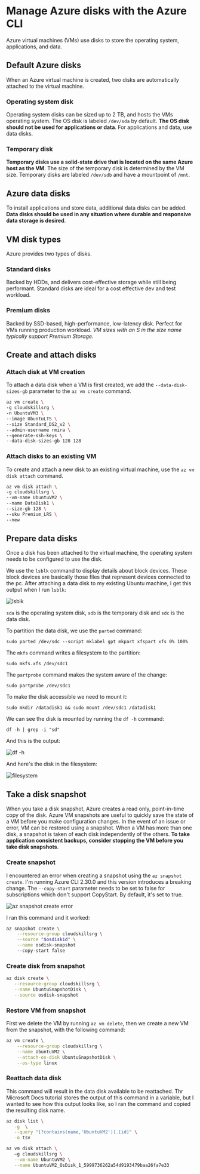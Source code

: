 # Manage Azure disks with the Azure CLI

Azure virtual machines (VMs) use disks to store the operating system, applications, and data.

## Default Azure disks

When an Azure virtual machine is created, two disks are automatically attached to the virtual machine.

### Operating system disk

Operating system disks can be sized up to 2 TB, and hosts the VMs operating system. The OS disk is labeled `/dev/sda` by default. **The OS disk should not be used for applications or data**. For applications and data, use data disks.

### Temporary disk

**Temporary disks use a solid-state drive that is located on the same Azure host as the VM**. The size of the temporary disk is determined by the VM size. Temporary disks are labeled `/dev/sdb` and have a mountpoint of `/mnt`.

## Azure data disks

To install applications and store data, additional data disks can be added. **Data disks should be used in any situation where durable and responsive data storage is desired**.

## VM disk types

Azure provides two types of disks.

### Standard disks

Backed by HDDs, and delivers cost-effective storage while still being performant. Standard disks are ideal for a cost effective dev and test workload.

### Premium disks

Backed by SSD-based, high-performance, low-latency disk. Perfect for VMs running production workload. *VM sizes with an S in the size name typically support Premium Storage*.

## Create and attach disks

### Attach disk at VM creation

To attach a data disk when a VM is first created, we add the `--data-disk-sizes-gb` parameter to the `az vm create` command.

```bash
az vm create \
-g cloudskillsrg \
-n UbuntuVM3 \
--image UbuntuLTS \
--size Standard_DS2_v2 \
--admin-username rmira \
--generate-ssh-keys \
--data-disk-sizes-gb 128 128
```

### Attach disks to an existing VM

To create and attach a new disk to an existing virtual machine, use the `az vm disk attach` command.

```bash
az vm disk attach \
-g cloudskillsrg \
--vm-name UbuntuVM2 \
--name DataDisk1 \
--size-gb 128 \
--sku Premium_LRS \
--new
```

## Prepare data disks

Once a disk has been attached to the virtual machine, the operating system needs to be configured to use the disk.

We use the `lsblk` command to display details about block devices. These block devices are basically those files that represent devices connected to the pc.
After attaching a data disk to my existing Ubuntu machine, I get this output when I run `lsblk`:

![lsblk](images/lsblk.png)

`sda` is the operating system disk, `sdb` is the temporary disk and `sdc` is the data disk.

To partition the data disk, we use the `parted` command:

`sudo parted /dev/sdc --script mklabel gpt mkpart xfspart xfs 0% 100%`

The `mkfs` command writes a filesystem to the partition:

`sudo mkfs.xfs /dev/sdc1`

The `partprobe` command makes the system aware of the change:

`sudo partprobe /dev/sdc1`

To make the disk accessible we need to mount it:

`sudo mkdir /datadisk1 && sudo mount /dev/sdc1 /datadisk1`

We can see the disk is mounted by running the `df -h` command:

`df -h | grep -i "sd"`

And this is the output:

![df -h](images/df.png)

And here's the disk in the filesystem:

![filesystem](images/datadisk1.png)

## Take a disk snapshot

When you take a disk snapshot, Azure creates a read only, point-in-time copy of the disk. Azure VM snapshots are useful to quickly save the state of a VM before you make configuration changes. In the event of an issue or error, VM can be restored using a snapshot. When a VM has more than one disk, a snapshot is taken of each disk independently of the others. **To take application consistent backups, consider stopping the VM before you take disk snapshots**.

### Create snapshot

I encountered an error when creating a snapshot using the `az snapshot create`.
I'm running Azure CLI 2.30.0 and this version introduces a breaking change. The `--copy-start` parameter needs to be set to false for subscriptions which don't support CopyStart. By default, it's set to true.

![az snapshot create error](images/azsnapshotcreateerror.png)

I ran this command and it worked:

```bash
az snapshot create \
    --resource-group cloudskillsrg \
    --source "$osdiskid" \
    --name osdisk-snapshot
    --copy-start false
```

### Create disk from snapshot

```bash
az disk create \
   --resource-group cloudskillsrg \
   --name UbuntuSnapshotDisk \
   --source osdisk-snapshot
```

### Restore VM from snapshot

First we delete the VM by running `az vm delete`, then we create a new VM from the snapshot, with the following command:

```bash
az vm create \
    --resource-group cloudskillsrg \
    --name UbuntuVM2 \
    --attach-os-disk UbuntuSnapshotDisk \
    --os-type linux
```

### Reattach data disk

This command will result in the data disk available to be reattached. Thr Microsoft Docs tutorial stores the output of this command in a variable, but I wanted to see how this output looks like, so I ran the command and copied the resulting disk name.

```bash
az disk list \
   -g  \
   --query "[?contains(name,'UbuntuVM2')].[id]" \
   -o tsv
```

```bash
az vm disk attach \
   –g cloudskillsrg \
   --vm-name UbuntuVM2 \
   --name UbuntuVM2_OsDisk_1_5999736262a54d9193479baa26fa7e33
```
